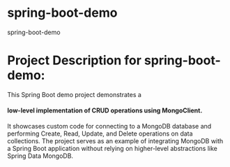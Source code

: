 # spring-boot-demo
spring-boot-demo
# Project Description for spring-boot-demo:

This Spring Boot demo project demonstrates a <h4>low-level implementation of CRUD operations using MongoClient.</h4> It showcases custom code for connecting to a MongoDB database and performing Create, Read, Update, and Delete operations on data collections. The project serves as an example of integrating MongoDB with a Spring Boot application without relying on higher-level abstractions like Spring Data MongoDB.
